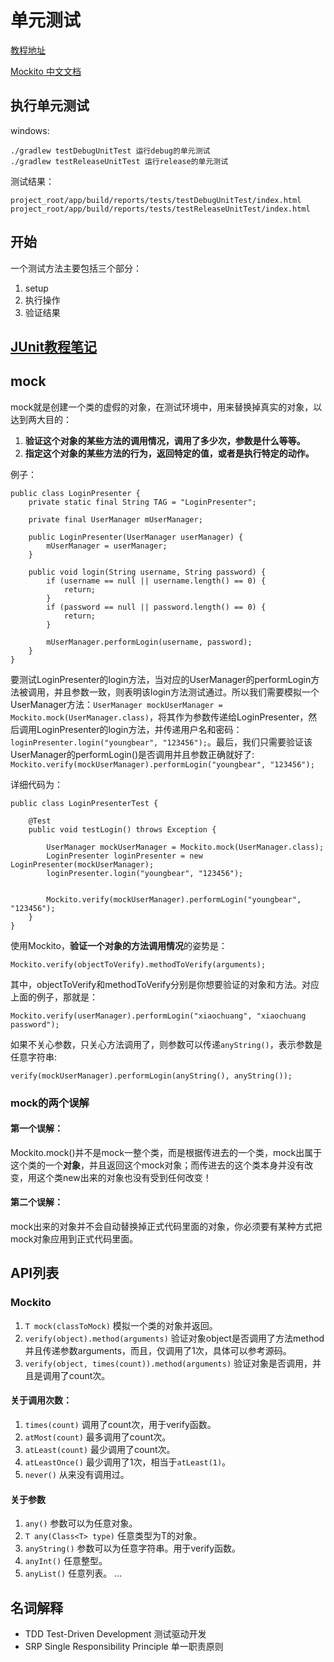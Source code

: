 # 单元测试

[教程地址](http://chriszou.com/2016/06/07/android-unit-testing-everything-you-need-to-know.html)

[Mockito 中文文档](https://github.com/hehonghui/mockito-doc-zh)

## 执行单元测试

windows:

```
./gradlew testDebugUnitTest 运行debug的单元测试
./gradlew testReleaseUnitTest 运行release的单元测试
```

测试结果：

```
project_root/app/build/reports/tests/testDebugUnitTest/index.html
project_root/app/build/reports/tests/testReleaseUnitTest/index.html
```

## 开始
一个测试方法主要包括三个部分：

1. setup
2. 执行操作
3. 验证结果

## [JUnit教程笔记](https://github.com/YoungBear/LearningNotesYsx/blob/master/junit/README.md)

## mock
mock就是创建一个类的虚假的对象，在测试环境中，用来替换掉真实的对象，以达到两大目的：

1. **验证这个对象的某些方法的调用情况，调用了多少次，参数是什么等等。**
2. **指定这个对象的某些方法的行为，返回特定的值，或者是执行特定的动作。**

例子：

```
public class LoginPresenter {
    private static final String TAG = "LoginPresenter";

    private final UserManager mUserManager;

    public LoginPresenter(UserManager userManager) {
        mUserManager = userManager;
    }

    public void login(String username, String password) {
        if (username == null || username.length() == 0) {
            return;
        }
        if (password == null || password.length() == 0) {
            return;
        }

        mUserManager.performLogin(username, password);
    }
}
```

要测试LoginPresenter的login方法，当对应的UserManager的performLogin方法被调用，并且参数一致，则表明该login方法测试通过。所以我们需要模拟一个UserManager方法：`UserManager mockUserManager = Mockito.mock(UserManager.class)`，将其作为参数传递给LoginPresenter，然后调用LoginPresenter的login方法，并传递用户名和密码：`loginPresenter.login("youngbear", "123456");`。最后，我们只需要验证该UserManager的performLogin()是否调用并且参数正确就好了: `Mockito.verify(mockUserManager).performLogin("youngbear", "123456");`

详细代码为：

```
public class LoginPresenterTest {

    @Test
    public void testLogin() throws Exception {

        UserManager mockUserManager = Mockito.mock(UserManager.class);
        LoginPresenter loginPresenter = new LoginPresenter(mockUserManager);
        loginPresenter.login("youngbear", "123456");


        Mockito.verify(mockUserManager).performLogin("youngbear", "123456");
    }
}
```

使用Mockito，**验证一个对象的方法调用情况**的姿势是：

```
Mockito.verify(objectToVerify).methodToVerify(arguments);
```

其中，objectToVerify和methodToVerify分别是你想要验证的对象和方法。对应上面的例子，那就是：

```
Mockito.verify(userManager).performLogin("xiaochuang", "xiaochuang password");
```

如果不关心参数，只关心方法调用了，则参数可以传递`anyString()`，表示参数是任意字符串:

```
verify(mockUserManager).performLogin(anyString(), anyString());
```

### mock的两个误解

#### 第一个误解：
Mockito.mock()并不是mock一整个类，而是根据传进去的一个类，mock出属于这个类的一个**对象**，并且返回这个mock对象；而传进去的这个类本身并没有改变，用这个类new出来的对象也没有受到任何改变！

#### 第二个误解：
mock出来的对象并不会自动替换掉正式代码里面的对象，你必须要有某种方式把mock对象应用到正式代码里面。


## API列表

### Mockito

1. `T mock(classToMock)` 模拟一个类的对象并返回。
2. `verify(object).method(arguments)` 验证对象object是否调用了方法method并且传递参数arguments，而且，仅调用了1次，具体可以参考源码。
3. `verify(object, times(count)).method(arguments)` 验证对象是否调用，并且是调用了count次。

#### 关于调用次数：
1. `times(count)` 调用了count次，用于verify函数。
2. `atMost(count)` 最多调用了count次。
3. `atLeast(count)` 最少调用了count次。
4. `atLeastOnce()` 最少调用了1次，相当于`atLeast(1)`。
5. `never()` 从来没有调用过。

#### 关于参数
1. `any()` 参数可以为任意对象。
2.  `T any(Class<T> type)` 任意类型为T的对象。
3. `anyString()` 参数可以为任意字符串。用于verify函数。
4. `anyInt()` 任意整型。
5. `anyList()` 任意列表。
...

## 名词解释

- TDD Test-Driven Development 测试驱动开发
- SRP Single Responsibility Principle 单一职责原则
